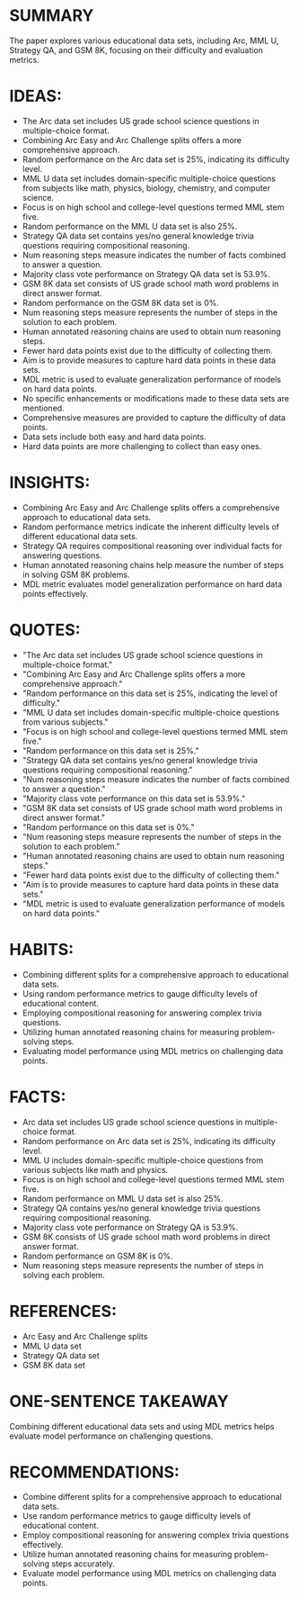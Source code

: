 # SUMMARY
The paper explores various educational data sets, including Arc, MML U, Strategy QA, and GSM 8K, focusing on their difficulty and evaluation metrics.

# IDEAS:
- The Arc data set includes US grade school science questions in multiple-choice format.
- Combining Arc Easy and Arc Challenge splits offers a more comprehensive approach.
- Random performance on the Arc data set is 25%, indicating its difficulty level.
- MML U data set includes domain-specific multiple-choice questions from subjects like math, physics, biology, chemistry, and computer science.
- Focus is on high school and college-level questions termed MML stem five.
- Random performance on the MML U data set is also 25%.
- Strategy QA data set contains yes/no general knowledge trivia questions requiring compositional reasoning.
- Num reasoning steps measure indicates the number of facts combined to answer a question.
- Majority class vote performance on Strategy QA data set is 53.9%.
- GSM 8K data set consists of US grade school math word problems in direct answer format.
- Random performance on the GSM 8K data set is 0%.
- Num reasoning steps measure represents the number of steps in the solution to each problem.
- Human annotated reasoning chains are used to obtain num reasoning steps.
- Fewer hard data points exist due to the difficulty of collecting them.
- Aim is to provide measures to capture hard data points in these data sets.
- MDL metric is used to evaluate generalization performance of models on hard data points.
- No specific enhancements or modifications made to these data sets are mentioned.
- Comprehensive measures are provided to capture the difficulty of data points.
- Data sets include both easy and hard data points.
- Hard data points are more challenging to collect than easy ones.

# INSIGHTS:
- Combining Arc Easy and Arc Challenge splits offers a comprehensive approach to educational data sets.
- Random performance metrics indicate the inherent difficulty levels of different educational data sets.
- Strategy QA requires compositional reasoning over individual facts for answering questions.
- Human annotated reasoning chains help measure the number of steps in solving GSM 8K problems.
- MDL metric evaluates model generalization performance on hard data points effectively.

# QUOTES:
- "The Arc data set includes US grade school science questions in multiple-choice format."
- "Combining Arc Easy and Arc Challenge splits offers a more comprehensive approach."
- "Random performance on this data set is 25%, indicating the level of difficulty."
- "MML U data set includes domain-specific multiple-choice questions from various subjects."
- "Focus is on high school and college-level questions termed MML stem five."
- "Random performance on this data set is 25%."
- "Strategy QA data set contains yes/no general knowledge trivia questions requiring compositional reasoning."
- "Num reasoning steps measure indicates the number of facts combined to answer a question."
- "Majority class vote performance on this data set is 53.9%."
- "GSM 8K data set consists of US grade school math word problems in direct answer format."
- "Random performance on this data set is 0%."
- "Num reasoning steps measure represents the number of steps in the solution to each problem."
- "Human annotated reasoning chains are used to obtain num reasoning steps."
- "Fewer hard data points exist due to the difficulty of collecting them."
- "Aim is to provide measures to capture hard data points in these data sets."
- "MDL metric is used to evaluate generalization performance of models on hard data points."

# HABITS:
- Combining different splits for a comprehensive approach to educational data sets.
- Using random performance metrics to gauge difficulty levels of educational content.
- Employing compositional reasoning for answering complex trivia questions.
- Utilizing human annotated reasoning chains for measuring problem-solving steps.
- Evaluating model performance using MDL metrics on challenging data points.

# FACTS:
- Arc data set includes US grade school science questions in multiple-choice format.
- Random performance on Arc data set is 25%, indicating its difficulty level.
- MML U includes domain-specific multiple-choice questions from various subjects like math and physics.
- Focus is on high school and college-level questions termed MML stem five.
- Random performance on MML U data set is also 25%.
- Strategy QA contains yes/no general knowledge trivia questions requiring compositional reasoning.
- Majority class vote performance on Strategy QA is 53.9%.
- GSM 8K consists of US grade school math word problems in direct answer format.
- Random performance on GSM 8K is 0%.
- Num reasoning steps measure represents the number of steps in solving each problem.

# REFERENCES:
- Arc Easy and Arc Challenge splits
- MML U data set
- Strategy QA data set
- GSM 8K data set

# ONE-SENTENCE TAKEAWAY
Combining different educational data sets and using MDL metrics helps evaluate model performance on challenging questions.

# RECOMMENDATIONS:
- Combine different splits for a comprehensive approach to educational data sets.
- Use random performance metrics to gauge difficulty levels of educational content.
- Employ compositional reasoning for answering complex trivia questions effectively.
- Utilize human annotated reasoning chains for measuring problem-solving steps accurately.
- Evaluate model performance using MDL metrics on challenging data points.